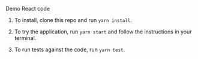 Demo React code

1. To install, clone this repo and run `yarn install`.

2. To try the application, run `yarn start` and follow the instructions in your terminal.

3. To run tests against the code, run `yarn test`.



